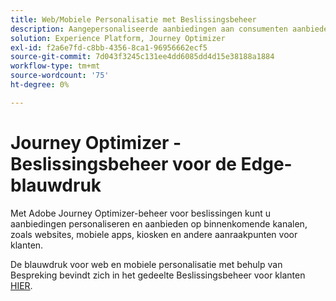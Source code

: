 ```yaml
---
title: Web/Mobiele Personalisatie met Beslissingsbeheer
description: Aangepersonaliseerde aanbiedingen aan consumenten aanbieden op verschillende kanalen, waaronder kiosken en door agenten begeleide ervaringen.
solution: Experience Platform, Journey Optimizer
exl-id: f2a6e7fd-c8bb-4356-8ca1-96956662ecf5
source-git-commit: 7d043f3245c131ee4dd6085dd4d15e38188a1884
workflow-type: tm+mt
source-wordcount: '75'
ht-degree: 0%

---
```


# Journey Optimizer - Beslissingsbeheer voor de Edge-blauwdruk

Met Adobe Journey Optimizer-beheer voor beslissingen kunt u aanbiedingen personaliseren en aanbieden op binnenkomende kanalen, zoals websites, mobiele apps, kiosken en andere aanraakpunten voor klanten.

De blauwdruk voor web en mobiele personalisatie met behulp van Bespreking bevindt zich in het gedeelte Beslissingsbeheer voor klanten [HIER](../../customer-journeys/decision_management/decision-management-edge.md).
